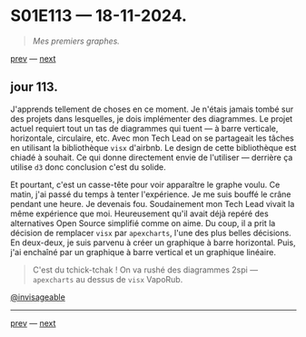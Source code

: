 # S01E113 — 18-11-2024.

> *Mes premiers graphes.*

[prev](S01E112-17-11-2024.md) — [next](S01E114-19-11-2024.md)     

## jour 113.

J'apprends tellement de choses en ce moment. Je n'étais jamais tombé sur des projets dans lesquelles, je dois implémenter des diagrammes. Le projet actuel requiert tout un tas de diagrammes qui tuent — à barre verticale, horizontale, circulaire, etc. Avec mon Tech Lead on se partageait les tâches en utilisant la bibliothèque `visx` d'airbnb. Le design de cette bibliothèque est chiadé à souhait. Ce qui donne directement envie de l'utiliser — derrière ça utilise `d3` donc conclusion c'est du solide.

Et pourtant, c'est un casse-tête pour voir apparaître le graphe voulu. Ce matin, j'ai passé du temps à tenter l'expérience. Je me suis bouffé le crâne pendant une heure. Je devenais fou. Soudainement mon Tech Lead vivait la même expérience que moi. Heureusement qu'il avait déjà repéré des alternatives Open Source simplifié comme on aime. Du coup, il a prit la décision de remplacer `visx` par `apexcharts`, l'une des plus belles décisions. En deux-deux, je suis parvenu à créer un graphique à barre horizontal. Puis, j'ai enchaîné par un graphique à barre vertical et un graphique linéaire. 

> C'est du tchick-tchak ! On va rushé des diagrammes 2spi — `apexcharts` au dessus de `visx` VapoRub.

[@invisageable](https://twitter.com/invisageable)   

---

[prev](S01E112-17-11-2024.md) — [next](S01E114-19-11-2024.md)   
